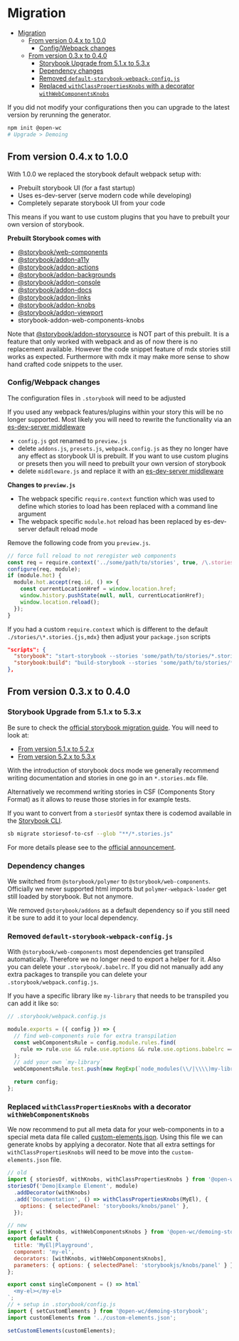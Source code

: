 # Migration

- [Migration](#migration)
  - [From version 0.4.x to 1.0.0](#from-version-04x-to-100)
    - [Config/Webpack changes](#configwebpack-changes)
  - [From version 0.3.x to 0.4.0](#from-version-03x-to-040)
    - [Storybook Upgrade from 5.1.x to 5.3.x](#storybook-upgrade-from-51x-to-53x)
    - [Dependency changes](#dependency-changes)
    - [Removed `default-storybook-webpack-config.js`](#removed-default-storybook-webpack-configjs)
    - [Replaced `withClassPropertiesKnobs` with a decorator `withWebComponentsKnobs`](#replaced-withclasspropertiesknobs-with-a-decorator-withwebcomponentsknobs)

If you did not modify your configurations then you can upgrade to the latest version by rerunning the generator.

```bash
npm init @open-wc
# Upgrade > Demoing
```

## From version 0.4.x to 1.0.0

With 1.0.0 we replaced the storybook default webpack setup with:

- Prebuilt storybook UI (for a fast startup)
- Uses es-dev-server (serve modern code while developing)
- Completely separate storybook UI from your code

This means if you want to use custom plugins that you have to prebuilt your own version of storybook.

**Prebuilt Storybook comes with**

- [@storybook/web-components](https://github.com/storybookjs/storybook/tree/next/app/web-components)
- [@storybook/addon-a11y](https://github.com/storybookjs/storybook/tree/next/addons/a11y)
- [@storybook/addon-actions](https://github.com/storybookjs/storybook/tree/next/addons/actions)
- [@storybook/addon-backgrounds](https://github.com/storybookjs/storybook/tree/next/addons/backgrounds)
- [@storybook/addon-console](https://github.com/storybookjs/storybook-addon-console)
- [@storybook/addon-docs](https://github.com/storybookjs/storybook/tree/next/addons/docs)
- [@storybook/addon-links](https://github.com/storybookjs/storybook/tree/next/addons/links)
- [@storybook/addon-knobs](https://github.com/storybookjs/storybook/tree/next/addons/knobs)
- [@storybook/addon-viewport](https://github.com/storybookjs/storybook/tree/next/addons/viewport)
- storybook-addon-web-components-knobs

Note that [@storybook/addon-storysource](https://github.com/storybookjs/storybook/tree/next/addons/storysource) is NOT part of this prebuilt.
It is a feature that only worked with webpack and as of now there is no replacement available.
However the code snippet feature of mdx stories still works as expected.
Furthermore with mdx it may make more sense to show hand crafted code snippets to the user.

### Config/Webpack changes

The configuration files in `.storybook` will need to be adjusted

If you used any webpack features/plugins within your story this will be no longer supported.
Most likely you will need to rewrite the functionality via an [es-dev-server middleware](https://open-wc.org/developing/es-dev-server.html#custom-middlewares-proxy)

- `config.js` got renamed to `preview.js`
- delete `addons.js`, `presets.js`, `webpack.config.js` as they no longer have any effect as storybook UI is prebuilt. If you want to use custom plugins or presets then you will need to prebuilt your own version of storybook
- delete `middleware.js` and replace it with an [es-dev-server middleware](https://open-wc.org/developing/es-dev-server.html#custom-middlewares-proxy)

**Changes to `preview.js`**

- The webpack specific `require.context` function which was used to define which stories to load has been replaced with a command line argument
- The webpack specific `module.hot` reload has been replaced by es-dev-server default reload mode

Remove the following code from you `preview.js`.

```js
// force full reload to not reregister web components
const req = require.context('../some/path/to/stories', true, /\.stories\.(js|mdx)$/);
configure(req, module);
if (module.hot) {
  module.hot.accept(req.id, () => {
    const currentLocationHref = window.location.href;
    window.history.pushState(null, null, currentLocationHref);
    window.location.reload();
  });
}
```

If you had a custom `require.context` which is different to the default `./stories/\*.stories.{js,mdx}` then adjust your `package.json` scripts

```json
"scripts": {
  "storybook": "start-storybook --stories 'some/path/to/stories/*.stories.{js,mdx}' --node-resolve --watch --open",
  "storybook:build": "build-storybook --stories 'some/path/to/stories/*.stories.{js,mdx}'"
},
```

## From version 0.3.x to 0.4.0

### Storybook Upgrade from 5.1.x to 5.3.x

Be sure to check the [official storybook migration guide](https://github.com/storybookjs/storybook/blob/next/MIGRATION.md).
You will need to look at:

- [From version 5.1.x to 5.2.x](https://github.com/storybookjs/storybook/blob/next/MIGRATION.md#from-version-51x-to-52x)
- [From version 5.2.x to 5.3.x](https://github.com/storybookjs/storybook/blob/next/MIGRATION.md#from-version-52x-to-53x)

With the introduction of storybook docs mode we generally recommend writing documentation and stories in one go in an `*.stories.mdx` file.

Alternatively we recommend writing stories in CSF (Components Story Format) as it allows to reuse those stories in for example tests.

If you want to convert from a `storiesOf` syntax there is codemod available in the [Storybook CLI](https://github.com/storybookjs/storybook/tree/next/lib/cli).

```bash
sb migrate storiesof-to-csf --glob "**/*.stories.js"
```

For more details please see to the [official announcement](https://medium.com/storybookjs/component-story-format-66f4c32366df).

### Dependency changes

We switched from `@storybook/polymer` to `@storybook/web-components`.
Officially we never supported html imports but `polymer-webpack-loader` get still loaded by storybook.
But not anymore.

We removed `@storybook/addons` as a default dependency so if you still need it be sure to add it to your local dependency.

### Removed `default-storybook-webpack-config.js`

With `@storybook/web-components` most dependencies get transpiled automatically.
Therefore we no longer need to export a helper for it.
Also you can delete your `.storybook/.babelrc`.
If you did not manually add any extra packages to transpile you can delete your `.storybook/webpack.config.js`.

If you have a specific library like `my-library` that needs to be transpiled you can add it like so:

```js
// .storybook/webpack.config.js

module.exports = ({ config }) => {
  // find web-components rule for extra transpilation
  const webComponentsRule = config.module.rules.find(
    rule => rule.use && rule.use.options && rule.use.options.babelrc === false,
  );
  // add your own `my-library`
  webComponentsRule.test.push(new RegExp(`node_modules(\\/|\\\\)my-library(.*)\\.js$`));

  return config;
};
```

### Replaced `withClassPropertiesKnobs` with a decorator `withWebComponentsKnobs`

We now recommend to put all meta data for your web-components in to a special meta data file called [custom-elements.json](https://github.com/webcomponents/custom-elements-json).
Using this file we can generate knobs by applying a decorator.
Note that all extra settings for `withClassPropertiesKnobs` will need to be move into the `custom-elements.json` file.

```js
// old
import { storiesOf, withKnobs, withClassPropertiesKnobs } from '@open-wc/demoing-storybook';
storiesOf('Demo|Example Element', module)
  .addDecorator(withKnobs)
  .add('Documentation', () => withClassPropertiesKnobs(MyEl), {
    options: { selectedPanel: 'storybooks/knobs/panel' },
  });

// new
import { withKnobs, withWebComponentsKnobs } from '@open-wc/demoing-storybook';
export default {
  title: 'MyEl|Playground',
  component: 'my-el',
  decorators: [withKnobs, withWebComponentsKnobs],
  parameters: { options: { selectedPanel: 'storybookjs/knobs/panel' } },
};

export const singleComponent = () => html`
  <my-el></my-el>
`;
// + setup in .storybook/config.js
import { setCustomElements } from '@open-wc/demoing-storybook';
import customElements from '../custom-elements.json';

setCustomElements(customElements);
```
